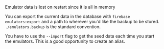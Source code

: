 <TimeStamp start="0:50" end="1:00">
  
  Emulator data is lost on restart since it is all in memory
  
</TimeStamp>

<TimeStamp start="2:10" end="2:20">
  
  You can export the current data in the database with `firebase emulators:export` and a path to wherever you'd like the backup to be stored. `./emulators.backup` is the standard convention.
  
</TimeStamp>

<TimeStamp start="3:20" end="3:35">
  
  You have to use the `--import` flag to get the seed data each time you start the emulators. This is a good opportunity to create an alias.
  
</TimeStamp>
